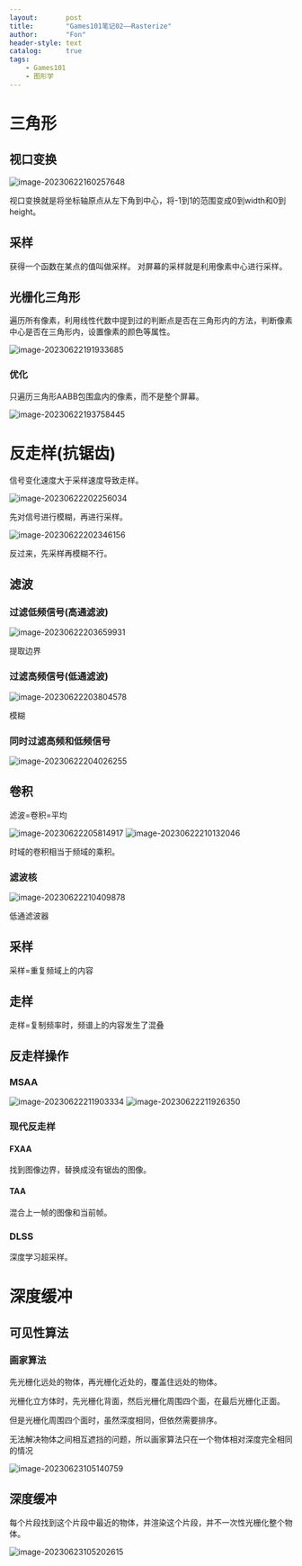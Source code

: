 ```yaml
---
layout:       post
title:        "Games101笔记02——Rasterize"
author:       "Fon"
header-style: text
catalog:      true
tags:
    - Games101
    - 图形学
---
```


# 三角形

## 视口变换

<img src="https://raw.githubusercontent.com/achmli/achmli.github.io/master/img/Games101/02/image-20230622160257648.png" alt="image-20230622160257648"  />

视口变换就是将坐标轴原点从左下角到中心，将-1到1的范围变成0到width和0到height。

## 采样

获得一个函数在某点的值叫做采样。
对屏幕的采样就是利用像素中心进行采样。

## 光栅化三角形

遍历所有像素，利用线性代数中提到过的判断点是否在三角形内的方法，判断像素中心是否在三角形内，设置像素的颜色等属性。

<img src="https://raw.githubusercontent.com/achmli/achmli.github.io/master/img/Games101/02/image-20230622191933685.png" alt="image-20230622191933685"  />

### 优化

只遍历三角形AABB包围盒内的像素，而不是整个屏幕。

<img src="https://raw.githubusercontent.com/achmli/achmli.github.io/master/img/Games101/02/image-20230622193758445.png" alt="image-20230622193758445"  />

# 反走样(抗锯齿)

信号变化速度大于采样速度导致走样。

<img src="https://raw.githubusercontent.com/achmli/achmli.github.io/master/img/Games101/02/image-20230622202256034.png" alt="image-20230622202256034"  />

先对信号进行模糊，再进行采样。

<img src="https://raw.githubusercontent.com/achmli/achmli.github.io/master/img/Games101/02/image-20230622202346156.png" alt="image-20230622202346156"  />

反过来，先采样再模糊不行。

## 滤波

### 过滤低频信号(高通滤波)

<img src="https://raw.githubusercontent.com/achmli/achmli.github.io/master/img/Games101/02/image-20230622203659931.png" alt="image-20230622203659931"  />

提取边界

### 过滤高频信号(低通滤波)

<img src="https://raw.githubusercontent.com/achmli/achmli.github.io/master/img/Games101/02/image-20230622203804578.png" alt="image-20230622203804578"  />

模糊

### 同时过滤高频和低频信号

<img src="https://raw.githubusercontent.com/achmli/achmli.github.io/master/img/Games101/02/image-20230622204026255.png" alt="image-20230622204026255"  />

## 卷积

滤波=卷积=平均

<img src="https://raw.githubusercontent.com/achmli/achmli.github.io/master/img/Games101/02/image-20230622205814917.png" alt="image-20230622205814917"  />

<img src="https://raw.githubusercontent.com/achmli/achmli.github.io/master/img/Games101/02/image-20230622210132046.png" alt="image-20230622210132046"  />

时域的卷积相当于频域的乘积。

### 滤波核

<img src="https://raw.githubusercontent.com/achmli/achmli.github.io/master/img/Games101/02/image-20230622210409878.png" alt="image-20230622210409878"  />

低通滤波器

## 采样

采样=重复频域上的内容

## 走样

走样=复制频率时，频谱上的内容发生了混叠

## 反走样操作

### MSAA

<img src="https://raw.githubusercontent.com/achmli/achmli.github.io/master/img/Games101/02/image-20230622211903334.png" alt="image-20230622211903334"  />

<img src="https://raw.githubusercontent.com/achmli/achmli.github.io/master/img/Games101/02/image-20230622211926350.png" alt="image-20230622211926350"  />

### 现代反走样

#### FXAA

找到图像边界，替换成没有锯齿的图像。

#### TAA

混合上一帧的图像和当前帧。

### DLSS

深度学习超采样。

# 深度缓冲

## 可见性算法

### 画家算法

先光栅化远处的物体，再光栅化近处的，覆盖住远处的物体。

光栅化立方体时，先光栅化背面，然后光栅化周围四个面，在最后光栅化正面。

但是光栅化周围四个面时，虽然深度相同，但依然需要排序。

无法解决物体之间相互遮挡的问题，所以画家算法只在一个物体相对深度完全相同的情况

<img src="https://raw.githubusercontent.com/achmli/achmli.github.io/master/img/Games101/02/image-20230623105140759.png" alt="image-20230623105140759"  />

## 深度缓冲

每个片段找到这个片段中最近的物体，并渲染这个片段，并不一次性光栅化整个物体。

<img src="https://raw.githubusercontent.com/achmli/achmli.github.io/master/img/Games101/02/image-20230623105202615.png" alt="image-20230623105202615"  />